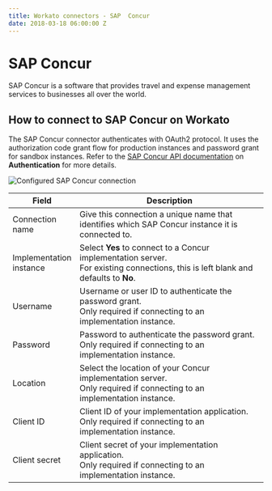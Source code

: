 ```yaml
---
title: Workato connectors - SAP  Concur
date: 2018-03-18 06:00:00 Z
---
```


# SAP Concur
SAP Concur is a software that provides travel and expense management services to businesses all over the world.

## How to connect to SAP Concur on Workato
The SAP Concur connector authenticates with OAuth2 protocol. It uses the authorization code grant flow for production instances and password grant for sandbox instances. Refer to the [SAP Concur API documentation](https://developer.concur.com/api-reference/authentication/apidoc.html) on **Authentication** for more details.

![Configured SAP Concur connection](~@img/concur/connection.png)

<table class="unchanged rich-diff-level-one">
  <thead>
    <tr>
        <th width='25%'>Field</th>
        <th>Description</th>
    </tr>
  </thead>
  <tbody>
    <tr>
      <td>Connection name</td>
      <td>Give this connection a unique name that identifies which SAP Concur instance it is connected to.</td>
    </tr>
    <tr>
      <td>Implementation instance</td>
      <td>
        Select <b>Yes</b> to connect to a Concur implementation server.<br>
        For existing connections, this is left blank and defaults to <b>No</b>.
      </td>
    </tr>
    <tr>
      <td>Username</td>
      <td>
        Username or user ID to authenticate the password grant.<br>
        Only required if connecting to an implementation instance.
      </td>
    </tr>
    <tr>
      <td>Password</td>
      <td>
        Password to authenticate the password grant.<br>
        Only required if connecting to an implementation instance.
      </td>
    </tr>
    <tr>
      <td>Location</td>
      <td>
        Select the location of your Concur implementation server.<br>
        Only required if connecting to an implementation instance.
      </td>
    </tr>
    <tr>
      <td>Client ID</td>
      <td>
        Client ID of your implementation application.<br>
        Only required if connecting to an implementation instance.
      </td>
    </tr>
    <tr>
      <td>Client secret</td>
      <td>
        Client secret of your implementation application.<br>
        Only required if connecting to an implementation instance.
      </td>
    </tr>
  </tbody>
</table>
